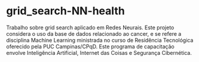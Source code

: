 # grid_search-NN-health

Trabalho sobre grid search aplicado em Redes Neurais. Este projeto considera o uso da base de dados relacionado ao cancer, e se refere a disciplina Machine Learning ministrada no curso de Residência Tecnológica oferecido pela PUC Campinas/CPqD. Este programa de capacitação envolve Inteligência Artificial, Internet das Coisas e Segurança Cibernética.
